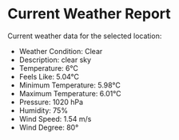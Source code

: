 # Current Weather Report
Current weather data for the selected location:
- Weather Condition: Clear
- Description: clear sky
- Temperature: 6°C
- Feels Like: 5.04°C
- Minimum Temperature: 5.98°C
- Maximum Temperature: 6.01°C
- Pressure: 1020 hPa
- Humidity: 75%
- Wind Speed: 1.54 m/s
- Wind Degree: 80°
